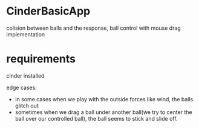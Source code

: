 # CinderBasicApp
colision between balls and the response, ball control with mouse drag implementation

# requirements
  cinder installed

edge cases:
- in some cases when we play with the outside forces like wind, the balls glitch out
- sometimes when we drag a ball under another ball(we try to center the ball over our controlled ball), the ball seems to stick and slide off.
